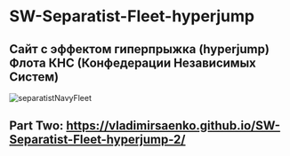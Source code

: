 # SW-Separatist-Fleet-hyperjump
 
## Сайт с эффектом  гиперпрыжка (hyperjump) Флота КНС (Конфедерации Независимых Систем)

![separatistNavyFleet](https://user-images.githubusercontent.com/56477695/138564896-b5b26584-dd9e-45d7-a7d2-739ef473716e.jpg)

## Part Two: https://vladimirsaenko.github.io/SW-Separatist-Fleet-hyperjump-2/
